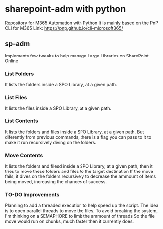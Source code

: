 
# sharepoint-adm with python

Repository for M365 Automation with Python
It is mainly based on the PnP CLI for M365
Link: https://pnp.github.io/cli-microsoft365/

## sp-adm

 Implements few tweaks to help manage Large Libraries on SharePoint Online
 
### List Folders

 It lists the folders inside a SPO Library, at a given path.

### List Files

It lists the files inside a SPO Library, at a given path.

### List Contents

It lists the folders and files inside a SPO Library, at a given path.
But diferently from previous commands, there is a flag you can pass to it
to make it run recursively diving on the folders.

### Move Contents

It lists the folders and filesd inside a SPO Library, at a given path,
then it tries to move these folders and files to the target destination
If the move fails, it dives on the folders recursively to decrease the ammount of items
being moved, increasing the chances of success. 

### TO-DO Improvements
Planning to add a threaded execution to help speed up the script.
The idea is to open parallel threads to move the files.
To avoid breaking the system, I'm thinking on a SEMAPHORE to limit the ammount of threads
So the file move would run on chunks, much faster then it currently does.
